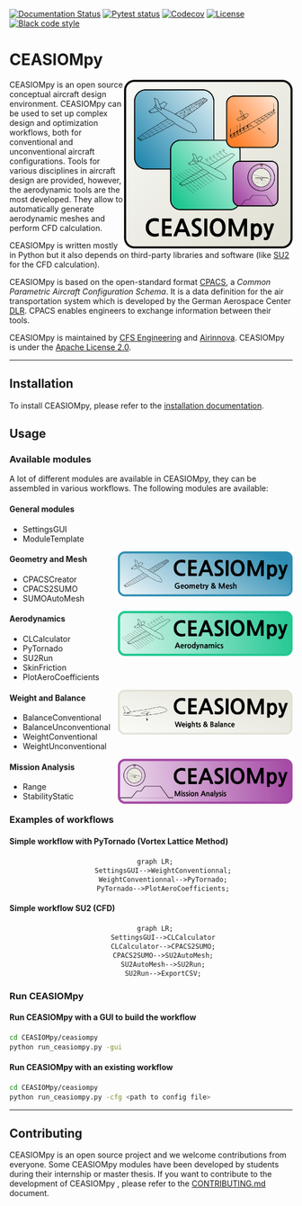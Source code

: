 [![Documentation Status](https://readthedocs.org/projects/ceasiompy/badge/?version=latest)](https://ceasiompy.readthedocs.io/en/latest/?badge=latest)
[![Pytest status](https://github.com/cfsengineering/CEASIOMpy/actions/workflows/pytest.yml/badge.svg?branch=main)](https://github.com/cfsengineering/CEASIOMpy/actions/workflows/pytest.yml)
[![Codecov](https://codecov.io/gh/cfsengineering/CEASIOMpy/branch/main/graph/badge.svg?token=d6cyUEOmOQ)](https://codecov.io/gh/cfsengineering/CEASIOMpy)
[![License](https://img.shields.io/badge/license-Apache%202-blue.svg)](https://github.com/cfsengineering/CEASIOMpy/blob/main/LICENSE)
[![Black code style](https://img.shields.io/badge/code%20style-black-000000.svg)](https://github.com/psf/black)


# CEASIOMpy

<img align="right" width="300" height="300" src="doc/source/figures/CEASIOMpy_main_logos.png">

CEASIOMpy is an open source conceptual aircraft design environment. CEASIOMpy can be used to set up complex design and optimization workflows, both for conventional and unconventional aircraft configurations. Tools for various disciplines in aircraft design are provided, however, the aerodynamic tools are the most developed. They allow to automatically generate aerodynamic meshes and perform CFD calculation.

CEASIOMpy is written mostly in Python but it also depends on third-party libraries and software (like [SU2](https://su2code.github.io/) for the CFD calculation).

CEASIOMpy is based on the open-standard format [CPACS](www.cpacs.de), a *Common Parametric Aircraft Configuration Schema*. It is a data definition for the air transportation system which is developed by the German Aerospace Center [DLR](https://www.dlr.de/). CPACS enables engineers to exchange information between their tools.

CEASIOMpy is maintained by [CFS Engineering](https://cfse.ch/) and [Airinnova](https://airinnova.se/). CEASIOMpy is under the [Apache License 2.0](https://github.com/cfsengineering/CEASIOMpy/blob/main/LICENSE).

------------

## Installation

To install CEASIOMpy, please refer to the [installation documentation](./installation/INSTALLATION.md).


## Usage

### Available modules

A lot of different modules are available in CEASIOMpy, they can be assembled in various workflows. The following modules are available:

#### General modules

- SettingsGUI
- ModuleTemplate
<!-- - Optimisation
- SMTrain
- SMUse -->


<img align="right" height="80" src="doc/source/figures/CEASIOMpy_banner_geometry.png">

#### Geometry and Mesh

- CPACSCreator
- CPACS2SUMO
- SUMOAutoMesh
<!-- - SU2MeshDef -->



<img align="right" height="80" src="doc/source/figures/CEASIOMpy_banner_aero.png">

#### Aerodynamics

- CLCalculator
- PyTornado
- SU2Run
- SkinFriction
- PlotAeroCoefficients


<img align="right" height="80" src="doc/source/figures/CEASIOMpy_banner_weights.png">

#### Weight and Balance

- BalanceConventional
- BalanceUnconventional
- WeightConventional
- WeightUnconventional


<img align="right" height="80" src="doc/source/figures/CEASIOMpy_banner_mission.png">

#### Mission Analysis

- Range
- StabilityStatic
<!-- - StabilityDynamic -->


<!-- <img align="right" height="80" src="doc/source/figures/CEASIOMpy_banner_structure.png"

#### Structure 

- AeroFrame -->


### Examples of workflows

#### Simple workflow with PyTornado (Vortex Lattice Method)

<div align="center">

```mermaid
  graph LR;
      SettingsGUI-->WeightConventionnal;
      WeightConventionnal-->PyTornado;
      PyTornado-->PlotAeroCoefficients;
```
</div>


#### Simple workflow SU2 (CFD)

<div align="center">

```mermaid
  graph LR;
      SettingsGUI-->CLCalculator
      CLCalculator-->CPACS2SUMO;
      CPACS2SUMO-->SU2AutoMesh;
      SU2AutoMesh-->SU2Run;
      SU2Run-->ExportCSV;
```
</div>


### Run CEASIOMpy

#### Run CEASIOMpy with a GUI to build the workflow

```bash
cd CEASIOMpy/ceasiompy
python run_ceasiompy.py -gui
```

#### Run CEASIOMpy with an existing workflow

```bash
cd CEASIOMpy/ceasiompy
python run_ceasiompy.py -cfg <path to config file>
```

------------

## Contributing

CEASIOMpy is an open source project and we welcome contributions from everyone. Some CEASIOMpy modules have been developed by students during their internship or master thesis.
If you want to contribute to the development of CEASIOMpy , please refer to the [CONTRIBUTING.md](./CONTRIBUTING.md) document.


